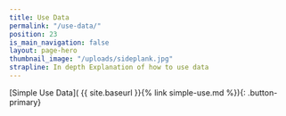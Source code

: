 ```yaml
---
title: Use Data
permalink: "/use-data/"
position: 23
is_main_navigation: false
layout: page-hero
thumbnail_image: "/uploads/sideplank.jpg"
strapline: In depth Explanation of how to use data
---
```


<article>
<div class="one" markdown="1">

[Simple Use Data]( {{ site.baseurl }}{% link simple-use.md %}){: .button-primary}

</div>
</article>